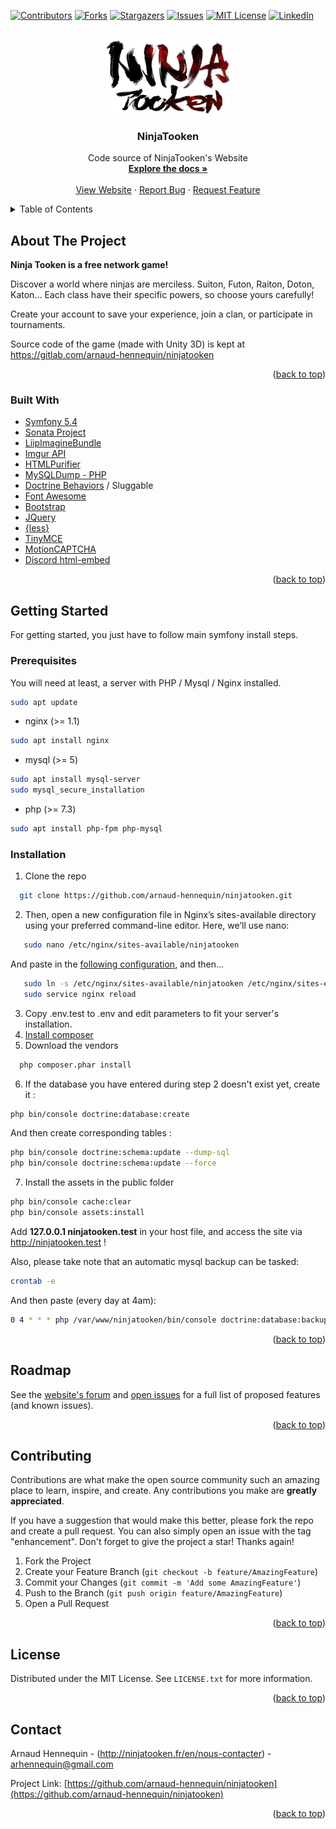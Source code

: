 <div id="top"></div>

[![Contributors][contributors-shield]][contributors-url]
[![Forks][forks-shield]][forks-url]
[![Stargazers][stars-shield]][stars-url]
[![Issues][issues-shield]][issues-url]
[![MIT License][license-shield]][license-url]
[![LinkedIn][linkedin-shield]][linkedin-url]

<br />
<div align="center">
  <a href="http://ninjatooken.fr/en/">
    <img src="public/images/logo.png" alt="Logo" width="199" height="118">
  </a>

<h3 align="center">NinjaTooken</h3>

  <p align="center">
    Code source of NinjaTooken's Website
    <br />
    <a href="https://github.com/arnaud-hennequin/ninjatooken"><strong>Explore the docs »</strong></a>
    <br />
    <br />
    <a href="http://ninjatooken.fr/en/">View Website</a>
    ·
    <a href="https://github.com/arnaud-hennequin/ninjatooken/issues">Report Bug</a>
    ·
    <a href="https://github.com/arnaud-hennequin/ninjatooken/issues">Request Feature</a>
  </p>
</div>



<!-- TABLE OF CONTENTS -->
<details>
  <summary>Table of Contents</summary>
  <ol>
    <li>
      <a href="#about-the-project">About The Project</a>
      <ul>
        <li><a href="#built-with">Built With</a></li>
      </ul>
    </li>
    <li>
      <a href="#getting-started">Getting Started</a>
      <ul>
        <li><a href="#prerequisites">Prerequisites</a></li>
        <li><a href="#installation">Installation</a></li>
      </ul>
    </li>
    <li><a href="#roadmap">Roadmap</a></li>
    <li><a href="#contributing">Contributing</a></li>
    <li><a href="#license">License</a></li>
    <li><a href="#contact">Contact</a></li>
  </ol>
</details>



<!-- ABOUT THE PROJECT -->
## About The Project

**Ninja Tooken is a free network game!**

Discover a world where ninjas are merciless. Suiton, Futon, Raiton, Doton, Katon... Each class have their specific powers, so choose yours carefully!

Create your account to save your experience, join a clan, or participate in tournaments.

Source code of the game (made with Unity 3D) is kept at https://gitlab.com/arnaud-hennequin/ninjatooken

<p align="right">(<a href="#top">back to top</a>)</p>



### Built With

* [Symfony 5.4](https://symfony.com/)
* [Sonata Project](https://sonata-project.org/)
* [LiipImagineBundle](https://github.com/liip/LiipImagineBundle)
* [Imgur API](https://api.imgur.com/)
* [HTMLPurifier](https://github.com/Exercise/HTMLPurifier)
* [MySQLDump - PHP](https://github.com/ifsnop/mysqldump-php)
* [Doctrine Behaviors](https://github.com/KnpLabs/DoctrineBehaviors) / Sluggable
* [Font Awesome](https://fontawesome.com/)
* [Bootstrap](https://getbootstrap.com)
* [JQuery](https://jquery.com)
* [{less}](https://lesscss.org/)
* [TinyMCE](https://www.tiny.cloud/tinymce/)
* [MotionCAPTCHA](https://github.com/josscrowcroft/MotionCAPTCHA)
* [Discord html-embed](https://github.com/widgetbot-io/html-embed)

<p align="right">(<a href="#top">back to top</a>)</p>



<!-- GETTING STARTED -->
## Getting Started

For getting started, you just have to follow main symfony install steps.

### Prerequisites

You will need at least, a server with PHP / Mysql / Nginx installed.
```sh
sudo apt update
```
* nginx (>= 1.1)
```sh
sudo apt install nginx
```
* mysql (>= 5)
```sh
sudo apt install mysql-server
sudo mysql_secure_installation
```
* php (>= 7.3)
```sh
sudo apt install php-fpm php-mysql
```

### Installation

1. Clone the repo
 ```sh
   git clone https://github.com/arnaud-hennequin/ninjatooken.git
 ```
2. Then, open a new configuration file in Nginx’s sites-available directory using your preferred command-line editor. Here, we’ll use nano:
 ```sh
    sudo nano /etc/nginx/sites-available/ninjatooken
 ```
And paste in the [following configuration](ninjatooken.nginx), and then...
 ```sh
    sudo ln -s /etc/nginx/sites-available/ninjatooken /etc/nginx/sites-enabled/
    sudo service nginx reload
 ```
3. Copy .env.test to .env and edit parameters to fit your server's installation.
4. [Install composer](https://getcomposer.org/doc/00-intro.md#installation-linux-unix-macos)
5. Download the vendors
 ```sh
   php composer.phar install
 ```
6. If the database you have entered during step 2 doesn't exist yet, create it :
 ```sh
php bin/console doctrine:database:create
 ```
And then create corresponding tables :
 ```sh
php bin/console doctrine:schema:update --dump-sql
php bin/console doctrine:schema:update --force
 ```
7. Install the assets in the public folder
 ```sh
php bin/console cache:clear
php bin/console assets:install
 ```

Add **127.0.0.1 ninjatooken.test** in your host file, and access the site via http://ninjatooken.test !


Also, please take note that an automatic mysql backup can be tasked:
 ```sh
crontab -e
 ```
And then paste (every day at 4am):
```sh
0 4 * * * php /var/www/ninjatooken/bin/console doctrine:database:backup
```

<p align="right">(<a href="#top">back to top</a>)</p>


<!-- ROADMAP -->
## Roadmap

See the [website's forum](http://ninjatooken.fr/fr/forum/ameliorations-propositions-d-idees) and [open issues](https://github.com/arnaud-hennequin/ninjatooken/issues) for a full list of proposed features (and known issues).

<p align="right">(<a href="#top">back to top</a>)</p>



<!-- CONTRIBUTING -->
## Contributing

Contributions are what make the open source community such an amazing place to learn, inspire, and create. Any contributions you make are **greatly appreciated**.

If you have a suggestion that would make this better, please fork the repo and create a pull request. You can also simply open an issue with the tag "enhancement".
Don't forget to give the project a star! Thanks again!

1. Fork the Project
2. Create your Feature Branch (`git checkout -b feature/AmazingFeature`)
3. Commit your Changes (`git commit -m 'Add some AmazingFeature'`)
4. Push to the Branch (`git push origin feature/AmazingFeature`)
5. Open a Pull Request

<p align="right">(<a href="#top">back to top</a>)</p>



<!-- LICENSE -->
## License

Distributed under the MIT License. See `LICENSE.txt` for more information.

<p align="right">(<a href="#top">back to top</a>)</p>



<!-- CONTACT -->
## Contact

Arnaud Hennequin - (http://ninjatooken.fr/en/nous-contacter) - arhennequin@gmail.com

Project Link: [https://github.com/arnaud-hennequin/ninjatooken](https://github.com/arnaud-hennequin/ninjatooken)

<p align="right">(<a href="#top">back to top</a>)</p>


[contributors-shield]: https://img.shields.io/github/contributors/arnaud-hennequin/ninjatooken.svg?style=for-the-badge
[contributors-url]: https://github.com/arnaud-hennequin/ninjatooken/graphs/contributors
[forks-shield]: https://img.shields.io/github/forks/arnaud-hennequin/ninjatooken.svg?style=for-the-badge
[forks-url]: https://github.com/arnaud-hennequin/ninjatooken/network/members
[stars-shield]: https://img.shields.io/github/stars/arnaud-hennequin/ninjatooken.svg?style=for-the-badge
[stars-url]: https://github.com/arnaud-hennequin/ninjatooken/stargazers
[issues-shield]: https://img.shields.io/github/issues/arnaud-hennequin/ninjatooken.svg?style=for-the-badge
[issues-url]: https://github.com/arnaud-hennequin/ninjatooken/issues
[license-shield]: https://img.shields.io/github/license/arnaud-hennequin/ninjatooken.svg?style=for-the-badge
[license-url]: https://github.com/arnaud-hennequin/ninjatooken/blob/master/LICENSE.txt
[linkedin-shield]: https://img.shields.io/badge/-LinkedIn-black.svg?style=for-the-badge&logo=linkedin&colorB=555
[linkedin-url]: https://linkedin.com/in/arnaud-hennequin
